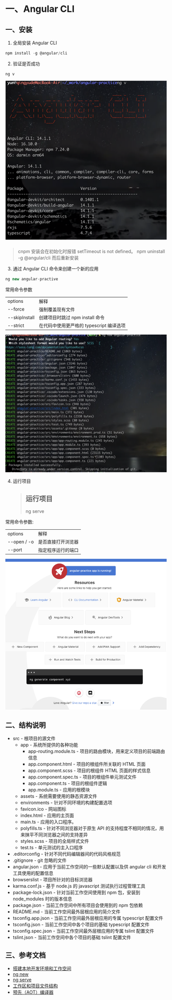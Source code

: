 # 一、Angular CLI

## 一、安装

1. 全局安装 Angular CLI

```javascript
npm install -g @angular/cli
```

2. 验证是否成功

```shell
ng v
```

![1668940311597-b797d21b-3ca6-4621-b752-d08ce324886f.png](./img/m0TE9uopB8AwbZXA/1668940311597-b797d21b-3ca6-4621-b752-d08ce324886f-614339.png)

#####

> cnpm 安装会在初始化时报错 setTimeout is not defined。
> npm uninstall -g @angular/cli 而后重新安装

3. 通过 Angular CLI 命令来创建一个新的应用

```javascript
ng new angular-practive
```

常用命令参数

|               |                                          |
| ------------- | ---------------------------------------- |
| options       | 解释                                     |
| --force       | 强制覆盖现有文件                         |
| --skipInstall | 创建项目时跳过 npm install 命令          |
| --strict      | 在代码中使用更严格的 typescript 编译选项 |

![1668940311584-200d7a03-d679-470a-badb-82aaacc635f7.jpeg](./img/m0TE9uopB8AwbZXA/1668940311584-200d7a03-d679-470a-badb-82aaacc635f7-506528.jpeg)

4. 运行项目
   > ## 运行项目
   >
   > ng serve

常用命令参数:

|             |                    |
| ----------- | ------------------ |
| options     | 解释               |
| --open / -o | 是否直接打开浏览器 |
| --port      | 指定程序运行的端口 |

![1668940311608-6f325354-4068-42cd-b32e-99454a6bb716.png](./img/m0TE9uopB8AwbZXA/1668940311608-6f325354-4068-42cd-b32e-99454a6bb716-077904.png)

## 二、结构说明

- src - 根项目的源文件
  - app - 系统所提供的各种功能
    - app-routing.module.ts - 项目的路由模块，用来定义项目的前端路由信息
    - app.component.html - 项目的根组件所关联的 HTML 页面
    - app.component.scss - 项目的根组件 HTML 页面的样式信息
    - app.component.spec.ts - 项目的根组件单元测试文件
    - app.component.ts - 项目的根组件逻辑
    - app.module.ts - 应用的根模块
  - assets - 系统需要使用的静态资源文件
  - environments - 针对不同环境的构建配置选项
  - favicon.ico - 网站图标
  - index.html - 应用的主页面
  - main.ts - 应用的入口程序。
  - polyfills.ts - 针对不同浏览器对于原生 API 的支持程度不相同的情况，用来抹平不同浏览器之间的支持差异
  - styles.scss - 项目的全局样式文件
  - test.ts - 单元测试的主入口程序
- .editorconfig - 针对不同代码编辑器间的代码风格规范
- .gitignore - git 忽略的文件
- angular.json - 应用于当前工作空间的一些默认配置以及供 angular cli 和开发工具使用的配置信息
- browserslist - 项目所针对的目标浏览器
- karma.conf.js - 基于 node.js 的 javascript 测试执行过程管理工具
- package-lock.json - 针对当前工作空间使用到 npm 包，安装到 node_modules 时的版本信息
- package.json - 当前工作空间中所有项目会使用到的 npm 包依赖
- README.md - 当前工作空间最外层根应用的简介文件
- tsconfig.app.json - 当前工作空间最外层根应用的专属 typescript 配置文件
- tsconfig.json - 当前工作空间中各个项目的基础 typescript 配置文件
- tsconfig.spec.json - 当前工作空间最外层根应用的专属 tslint 配置文件
- tslint.json - 当前工作空间中各个项目的基础 tslint 配置文件

## 三、参考文档

- [搭建本地开发环境和工作空间](https://angular.cn/guide/setup-local)
- [ng new](https://angular.cn/cli/new)
- [ng serve](https://angular.cn/cli/serve)
- [工作区和项目文件结构](https://angular.cn/guide/file-structure)
- [预先（AOT）编译器](https://angular.cn/guide/aot-compiler#ahead-of-time-aot-compilation)
